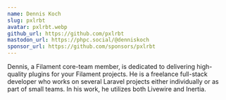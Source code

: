 ```yaml
---
name: Dennis Koch
slug: pxlrbt
avatar: pxlrbt.webp
github_url: https://github.com/pxlrbt
mastodon_url: https://phpc.social/@denniskoch
sponsor_url: https://github.com/sponsors/pxlrbt
---
```


Dennis, a Filament core-team member, is dedicated to delivering high-quality plugins for your Filament projects. He is a freelance full-stack developer who works on several Laravel projects either individually or as part of small teams. In his work, he utilizes both Livewire and Inertia.
